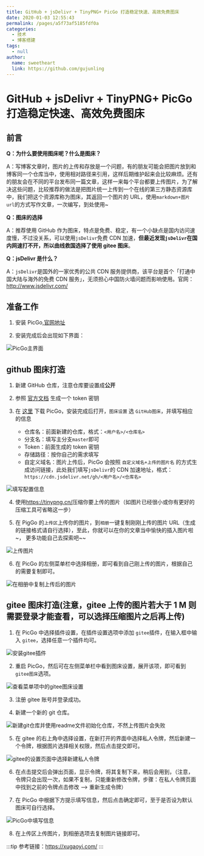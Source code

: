 ```yaml
---
title: GitHub + jsDelivr + TinyPNG+ PicGo 打造稳定快速、高效免费图床
date: 2020-01-03 12:55:43
permalink: /pages/a5f73af5185fdf0a
categories:
  - 技术
  - 博客搭建
tags:
  - null
author:
  name: sweetheart
  link: https://github.com/gujunling
---
```


# GitHub + jsDelivr + TinyPNG+ PicGo 打造稳定快速、高效免费图床

## 前言

**Q：为什么要使用图床呢？什么是图床？**

A：写博客文章时，图片的上传和存放是一个问题，有的朋友可能会把图片放到和博客同一个仓库当中，使用相对路径来引用，这样后期维护起来会比较麻烦。还有的朋友会在不同的平台发布同一篇文章，这样一来每个平台都要上传图片，为了解决这些问题，比较推荐的做法是把图片统一上传到一个在线的第三方静态资源库中，我们把这个资源库称为图床，其返回一个图片的 URL，使用`markdown+图片url`的方式写作文章，一次编写，到处使用~

<!-- more -->

**Q：图床的选择**

A：推荐使用 GitHub 作为图床，特点是免费、稳定，有一个小缺点是国内访问速度慢，不过没关系，可以使用`jsDelivr`免费 CDN 加速，**但最近发现`jsDelivr`在国内网速打不开，所以曲线救国选择了使用 gitee 图床**。

**Q：jsDelivr 是什么？**

A：`jsDelivr`是国外的一家优秀的公共 CDN 服务提供商，该平台是首个「打通中国大陆与海外的免费 CDN 服务」，无须担心中国防火墙问题而影响使用。官网：<http://www.jsdelivr.com/>

## 准备工作

1. 安装 PicGo,[官网地址](https://molunerfinn.com/PicGo/)

2. 安装完成后会出现如下界面：

![PicGo主界面](https://gitee.com/gujunling/pic-go-image/raw/master/blog/20211221144357.png)

## github 图床打造

1. 新建 GitHub 仓库，注意仓库要设置成**公开**

2. 参照 [官方文档](https://help.github.com/en/github/authenticating-to-github/creating-a-personal-access-token-for-the-command-line) 生成一个 token 密钥

3. 在 [这里](https://github.com/Molunerfinn/picgo/releases) 下载 PicGo，安装完成后打开，`图床设置` 选 `GitHub图床`，并填写相应的信息
   - 仓库名：前面新建的仓库，格式：`<用户名>/<仓库名>`
   - 分支名：填写主分支`master`即可
   - Token：前面生成的 token 密钥
   - 存储路径：按你自己的需求填写
   - 自定义域名：图片上传后，PicGo 会按照 `自定义域名+上传的图片名` 的方式生成访问链接，此处我们填写`jsDelivr`的 CDN 加速地址，格式：`https://cdn.jsdelivr.net/gh/<用户名>/<仓库名>`

<!-- ![填写配置信息](https://cdn.jsdelivr.net/gh/xugaoyi/image_store/blog/20200103105720.png) -->

![填写配置信息](https://gitee.com/gujunling/pic-go-image/raw/master/blog/20211221151155.png)

4. 使用<https://tinypng.cn/>压缩你要上传的图片（如图片已经很小或你有更好的压缩工具可省略这一步）

5. 在 PigGo 的`上传区`上传你的图片，到`相册`一键复制刚刚上传的图片 URL（生成的链接格式请自行选择），至此，你就可以在你的文章当中愉快的插入图片啦~， 更多功能自己去探索吧~~

<!-- ![上传图片](https://cdn.jsdelivr.net/gh/xugaoyi/image_store/blog/20200103121148.png) -->

![上传图片](https://gitee.com/gujunling/pic-go-image/raw/master/blog/20211221151441.png)

6. 在 PicGo 的左侧菜单栏中选择相册，即可看到自己刚上传的图片，根据自己的需要复制即可。

![在相册中复制上传后的图片](https://gitee.com/gujunling/pic-go-image/raw/master/blog/20211221151644.png)

## gitee 图床打造(注意，gitee 上传的图片若大于 1 M 则需要登录才能查看，可以选择压缩图片之后再上传)

1. 在 PicGo 中选择插件设置，在插件设置选项中添加 `gitee`插件，在输入框中输入 `gitee`，选择任意一个插件均可。

![安装gitee插件](https://gitee.com/gujunling/pic-go-image/raw/master/blog/20211221144805.png)

2. 重启 PicGo，然后可在左侧菜单栏中看到图床设置，展开该项，即可看到`gitee图床`选项。

![查看菜单项中的gitee图床设置](https://gitee.com/gujunling/pic-go-image/raw/master/blog/20211221145120.png)

3. 注册 gitee 账号并登录成功。

4. 新建一个新的 git 仓库。

![新建git仓库并使用readme文件初始化仓库，不然上传图片会失败](https://gitee.com/gujunling/pic-go-image/raw/master/blog/20211221145659.png)

5. 在 gitee 的右上角中选择设置，在新打开的界面中选择私人令牌，然后新建一个令牌，根据图片选择相关权限，然后点击提交即可。

![gitee的设置页面中选择新建私人令牌](https://gitee.com/gujunling/pic-go-image/raw/master/blog/20211221150200.png)

6. 在点击提交后会弹出页面，显示令牌，将其复制下来，稍后会用到，（注意，令牌只会出现一次，如果不复制，只能重新修改令牌，步骤：在私人令牌页面中找到之前的令牌点击修改 --> 重新生成令牌）

7. 在 PicGo 中根据下方提示填写信息，然后点击确定即可，至于是否设为默认图床可自行选择。

![PicGo中填写信息](https://gitee.com/gujunling/pic-go-image/raw/master/blog/20211221150926.png)

8. 在上传区上传图片，到相册选项去复制图片链接即可。

:::tip
参考链接：https://xugaoyi.com/
:::
